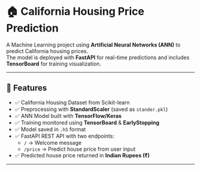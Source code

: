 # 🏠 California Housing Price Prediction  

A Machine Learning project using **Artificial Neural Networks (ANN)** to predict California housing prices.  
The model is deployed with **FastAPI** for real-time predictions and includes **TensorBoard** for training visualization.  

---

## 📌 Features  
- ✅ California Housing Dataset from Scikit-learn  
- ✅ Preprocessing with **StandardScaler** (saved as `stander.pkl`)  
- ✅ ANN Model built with **TensorFlow/Keras**  
- ✅ Training monitored using **TensorBoard** & **EarlyStopping**  
- ✅ Model saved in `.h5` format  
- ✅ FastAPI REST API with two endpoints:  
  - `/` → Welcome message  
  - `/price` → Predict house price from user input  
- ✅ Predicted house price returned in **Indian Rupees (₹)**  

---

 
